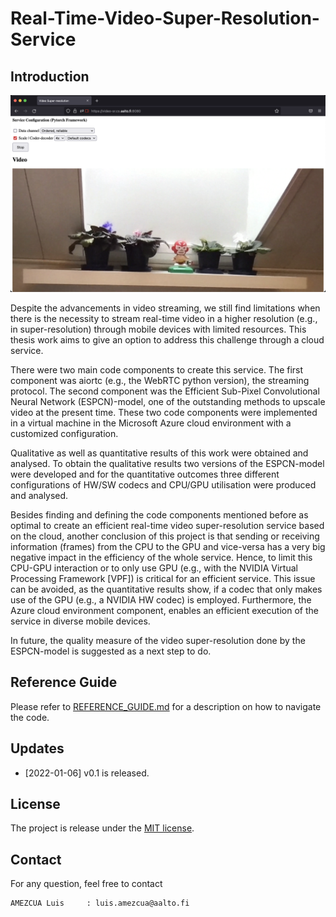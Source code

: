 # Real-Time-Video-Super-Resolution-Service


## Introduction

<p align="center">
    <img src="T_Diagram_3_2_3_1.png", width="700">
</p>

Despite the advancements in video streaming, we still find limitations when there is the necessity to stream real-time video in a higher resolution (e.g., in super-resolution) through mobile devices with limited resources. This thesis work aims to give an option to address this challenge through a cloud service.

There were two main code components to create this service. The first component was aiortc (e.g., the WebRTC python version), the streaming protocol. The second component was the Efficient Sub-Pixel Convolutional Neural Network (ESPCN)-model, one of the outstanding methods to upscale video at the present time. These two code components were implemented in a virtual machine in the Microsoft Azure cloud environment with a customized configuration.

Qualitative as well as quantitative results of this work were obtained and analysed. To obtain the qualitative results two versions of the ESPCN-model were developed and for the quantitative outcomes three different configurations of HW/SW codecs and CPU/GPU utilisation were produced and analysed.

Besides finding and defining the code components mentioned before as optimal to create an efficient real-time video super-resolution service based on the cloud, another conclusion of this project is that sending or receiving information (frames) from the CPU to the GPU and  vice-versa has a very big negative impact in the efficiency of the whole service. Hence, to limit this CPU-GPU interaction or to only use GPU (e.g., with the NVIDIA Virtual Processing Framework [VPF]) is critical for an efficient service. This issue can be avoided, as the quantitative results show, if a codec that only makes use of the GPU (e.g., a NVIDIA HW codec) is employed. Furthermore, the Azure cloud environment component, enables an efficient execution of the service in diverse mobile devices.

In future, the quality measure of the video super-resolution done by the ESPCN-model is suggested as a next step to do.

## Reference Guide

Please refer to [REFERENCE_GUIDE.md](./doc/REFERENCE_GUIDE.md) for a description on how to navigate the code.

## Updates

- [2022-01-06] v0.1 is released.

## License

The project is release under the [MIT license](./LICENSE).

## Contact

For any question, feel free to contact
```
AMEZCUA Luis     : luis.amezcua@aalto.fi
```
